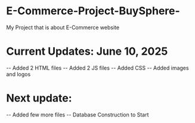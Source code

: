 # E-Commerce-Project-BuySphere-
My Project that is about E-Commerce website

# Current Updates: June 10, 2025
 -- Added 2 HTML files
 -- Added 2 JS files
 -- Added CSS
 -- Added images and logos

# Next update:
 -- Added few more files
 -- Database Construction to Start
